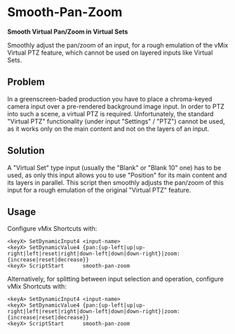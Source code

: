 
Smooth-Pan-Zoom
===============

**Smooth Virtual Pan/Zoom in Virtual Sets**

Smoothly adjust the pan/zoom of an input, for a rough emulation of the
vMix Virtual PTZ feature, which cannot be used on layered inputs like
Virtual Sets.

Problem
-------

In a greenscreen-baded production you have to place a chroma-keyed
camera input over a pre-rendered background image input. In order to
PTZ into such a scene, a virtual PTZ is required. Unfortunately,
the standard "Virtual PTZ" functionality (under input "Settings" / "PTZ")
cannot be used, as it works only on the main content and not on the
layers of an input.

Solution
--------

A "Virtual Set" type input (usually the "Blank" or "Blank 10" one) has
to be used, as only this input allows you to use "Position" for its
main content and its layers in parallel. This script then smoothly
adjusts the pan/zoom of this input for a rough emulation of the original
"Virtual PTZ" feature.

Usage
-----

Configure vMix Shortcuts with:

    <keyX> SetDynamicInput4 <input-name>
    <keyX> SetDynamicValue4 {pan:{up-left|up|up-right|left|reset|right|down-left|down|down-right}|zoom:{increase|reset|decrease}}
    <keyX> ScriptStart      smooth-pan-zoom

Alternatively, for splitting between input selection and operation, configure vMix Shortcuts with:

    <keyA> SetDynamicInput4 <input-name>
    <keyX> SetDynamicValue4 {pan:{up-left|up|up-right|left|reset|right|down-left|down|down-right}|zoom:{increase|reset|decrease}}
    <keyX> ScriptStart      smooth-pan-zoom

